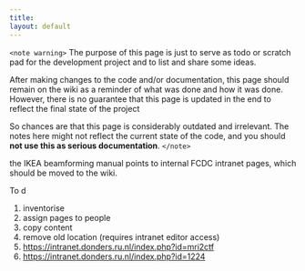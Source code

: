 ```yaml
---
title:
layout: default
---
```


`<note warning>`
The purpose of this page is just to serve as todo or scratch pad for the development project and to list and share some ideas. 

After making changes to the code and/or documentation, this page should remain on the wiki as a reminder of what was done and how it was done. However, there is no guarantee that this page is updated in the end to reflect the final state of the project

So chances are that this page is considerably outdated and irrelevant. The notes here might not reflect the current state of the code, and you should **not use this as serious documentation**.
`</note>`

the IKEA beamforming manual points to internal FCDC intranet pages, which should be moved to the wiki.

To d
 1.  inventorise
 2.  assign pages to people
 3.  copy content
 4.  remove old location (requires intranet editor access)
 5.  https://intranet.donders.ru.nl/index.php?id=mri2ctf
 6.  https://intranet.donders.ru.nl/index.php?id=1224
